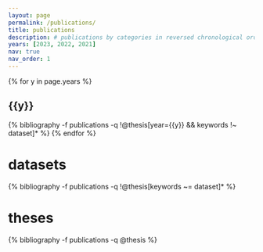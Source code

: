 ```yaml
---
layout: page
permalink: /publications/
title: publications
description: # publications by categories in reversed chronological order. generated by jekyll-scholar.
years: [2023, 2022, 2021]
nav: true
nav_order: 1
---
```


<!-- _pages/publications.md -->
<div class="publications">

{% for y in page.years %}

  <h2 class="year">{{y}}</h2>
  {% bibliography -f publications -q !@thesis[year={{y}} && keywords !~ dataset]* %}
{% endfor %}

<h1>datasets</h1>
{% bibliography -f publications -q !@thesis[keywords ~= dataset]* %}

<h1>theses</h1>
{% bibliography -f publications -q @thesis %}

</div>
